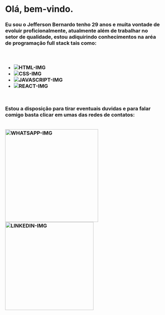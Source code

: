 <h1> <b> Olá, bem-vindo. <b/> </h1> 

<h3>Eu sou o Jefferson Bernardo tenho 29 anos e muita vontade de evoluir proficionalmente, atualmente além de trabalhar no setor de qualidade, estou adiquirindo conhecimentos na aréa de programação full stack tais como: <h3/>

<br>

- <img class src="https://img.shields.io/badge/HTML5-E34F26?style=for-the-badge&logo=html5&logoColor=white" alt="HTML-IMG" />

- <img src="https://img.shields.io/badge/CSS3-1572B6?style=for-the-badge&logo=css3&logoColor=white" alt="CSS-IMG" />

- <img src="https://img.shields.io/badge/JavaScript-323330?style=for-the-badge&logo=javascript&logoColor=F7DF1E" alt="JAVASCRIPT-IMG" />

- <img src="https://img.shields.io/badge/React-20232A?style=for-the-badge&logo=react&logoColor=61DAFB" alt="REACT-IMG" />
<br>

Estou a disposição para tirar eventuais duvidas e para falar comigo basta clicar em umas das redes de contatos:

<br>
<a href="https://wa.me/5541991031845"> <img width="300px" align="center" src="https://img.shields.io/badge/WhatsApp-25D366?style=for-the-badge&logo=whatsapp&logoColor=white" alt="WHATSAPP-IMG" /> 
<a href="https://www.linkedin.com/in/jefferson-bernardo-silvino-49109529b/"> <img width="285px" align="center" src="https://img.shields.io/badge/LinkedIn-0077B5?style=for-the-badge&logo=linkedin&logoColor=white" alt="LINKEDIN-IMG">

  
  
  



